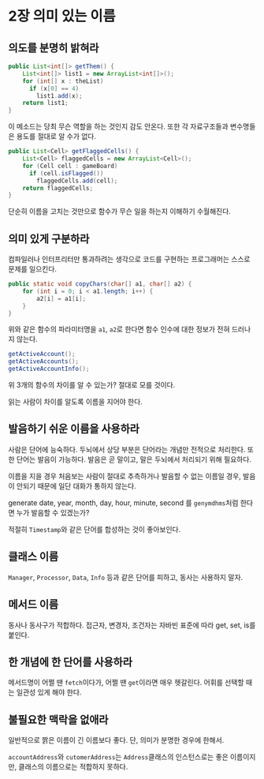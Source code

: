 # 2장 의미 있는 이름

## 의도를 분명히 밝혀라

```java
public List<int[]> getThem() {
    List<int[]> list1 = new ArrayList<int[]>();
    for (int[] x : theList)
      if (x[0] == 4)
        list1.add(x);
    return list1;
}
```

이 메소드는 당최 무슨 역할을 하는 것인지 감도 안온다. 또한 각 자료구조들과 변수명들은 용도를 절대로 알 수가 없다.

```java
public List<Cell> getFlaggedCells() {
    List<Cell> flaggedCells = new ArrayList<Cell>();
    for (Cell cell : gameBoard)
      if (cell.isFlagged())
        flaggedCells.add(cell);
    return flaggedCells;
}
```

단순히 이름을 고치는 것만으로 함수가 무슨 일을 하는지 이해하기 수월해진다.

## 의미 있게 구분하라

컴파일러나 인터프리터만 통과하려는 생각으로 코드를 구현하는 프로그래머는 스스로 문제를 일으킨다.

```java
public static void copyChars(char[] a1, char[] a2) {
    for (int i = 0; i < a1.length; i++) {
        a2[i] = a1[i];
    }
}
```

위와 같은 함수의 파라미터명을 `a1`, `a2`로 한다면 함수 인수에 대한 정보가 전혀 드러나지 않는다.

```java
getActiveAccount();
getActiveAccounts();
getActiveAccountInfo();
```

위 3개의 함수의 차이를 알 수 있는가? 절대로 모를 것이다.

읽는 사람이 차이를 알도록 이름을 지어야 한다.

## 발음하기 쉬운 이름을 사용하라

사람은 단어에 능숙하다. 두뇌에서 상당 부분은 단어라는 개념만 전적으로 처리한다. 또한 단어는 발음이 가능하다. 발음은 곧 말이고, 말은 두뇌에서 처리되기 위해 필요하다.

이름을 지을 경우 처음보는 사람이 절대로 추측하거나 발음할 수 없는 이름일 경우, 발음이 안되기 때문에 일단 대화가 통하지 않는다.

generate date, year, month, day, hour, minute, second 를 `genymdhms`처럼 한다면 누가 발음할 수 있겠는가?

적절히 `Timestamp`와 같은 단어를 합성하는 것이 좋아보인다.

## 클래스 이름

`Manager`, `Processor`, `Data`, `Info` 등과 같은 단어를 피하고, 동사는 사용하지 말자.

## 메서드 이름

동사나 동사구가 적합하다. 접근자, 변경자, 조건자는 자바빈 표준에 따라 get, set, is를 붙인다.

## 한 개념에 한 단어를 사용하라

메서드명이 어쩔 땐 `fetch`이다가, 어쩔 땐 `get`이라면 매우 헷갈린다. 어휘를 선택할 때는 일관성 있게 해야 한다.

## 불필요한 맥락을 없애라

일반적으로 짥은 이름이 긴 이름보다 좋다. 단, 의미가 분명한 경우에 한해서.

`accountAddress`와 `cutomerAddress`는 `Address`클래스의 인스턴스로는 좋은 이름이지만, 클래스의 이름으로는 적합하지 못하다.
